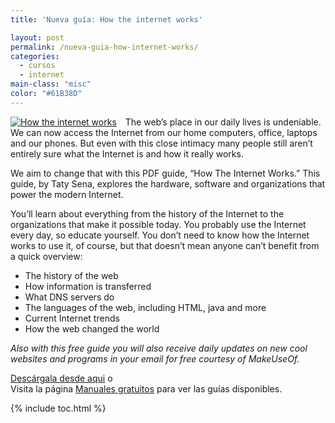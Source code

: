 ```yaml
---
title: 'Nueva guía: How the internet works'

layout: post
permalink: /nueva-guia-how-internet-works/
categories:
  - cursos
  - internet
main-class: "misc"
color: "#61B38D"
---
```

<div style="float:left; margin-right:1em;">
<a href="http://elbauldelprogramador.tradepub.com/free/w_make28/prgm.cgi"><img style="border:none;" src="https://lh5.googleusercontent.com/-fvbBeqczi8o/TwmLPVbKehI/AAAAAAAACDU/5VTDVQKFeTQ/s615/done_internet1.jpg" title="How the internet works" alt="How the internet works" /></a>
</div>

The web’s place in our daily lives is undeniable. We can now access the Internet from our home computers, office, laptops and our phones. But even with this close intimacy many people still aren’t entirely sure what the Internet is and how it really works.

We aim to change that with this PDF guide, “How The Internet Works.” This guide, by Taty Sena, explores the hardware, software and organizations that power the modern Internet.

You’ll learn about everything from the history of the Internet to the organizations that make it possible today. You probably use the Internet every day, so educate yourself. You don’t need to know how the Internet works to use it, of course, but that doesn’t mean anyone can’t benefit from a quick overview:



  * The history of the web
  * How information is transferred
  * What DNS servers do
  * The languages of the web, including HTML, java and more
  * Current Internet trends
  * How the web changed the world

*Also with this free guide you will also receive daily updates on new cool websites and programs in your email for free courtesy of MakeUseOf.*

[Descárgala desde aqui][1] o  
Visita la página [Manuales gratuitos][2] para ver las guías disponibles.



 [1]: http://elbauldelprogramador.tradepub.com/free/w_make28/prgm.cgi
 [2]: http://bashyc.blogspot.com/p/guias-gratuitas.html

{% include toc.html %}
